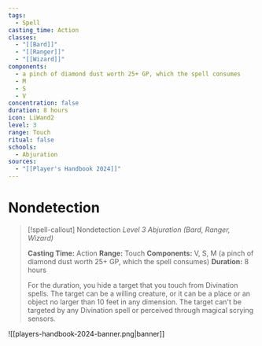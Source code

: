 ```yaml
---
tags:
  - Spell
casting_time: Action
classes:
  - "[[Bard]]"
  - "[[Ranger]]"
  - "[[Wizard]]"
components:
  - a pinch of diamond dust worth 25+ GP, which the spell consumes
  - M
  - S
  - V
concentration: false
duration: 8 hours
icon: LiWand2
level: 3
range: Touch
ritual: false
schools:
  - Abjuration
sources:
  - "[[Player's Handbook 2024]]"
---
```


# Nondetection

>[!spell-callout] Nondetection
>_Level 3 Abjuration (Bard, Ranger, Wizard)_
>
>**Casting Time:** Action
>**Range:** Touch
>**Components:** V, S, M (a pinch of diamond dust worth 25+ GP, which the spell consumes)
>**Duration:** 8 hours
>
>For the duration, you hide a target that you touch from Divination spells. The target can be a willing creature, or it can be a place or an object no larger than 10 feet in any dimension. The target can't be targeted by any Divination spell or perceived through magical scrying sensors.


![[players-handbook-2024-banner.png|banner]]
